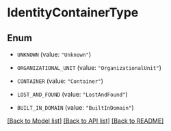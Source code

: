 # IdentityContainerType

## Enum


* `UNKNOWN` (value: `"Unknown"`)

* `ORGANIZATIONAL_UNIT` (value: `"OrganizationalUnit"`)

* `CONTAINER` (value: `"Container"`)

* `LOST_AND_FOUND` (value: `"LostAndFound"`)

* `BUILT_IN_DOMAIN` (value: `"BuiltInDomain"`)


[[Back to Model list]](../README.md#documentation-for-models) [[Back to API list]](../README.md#documentation-for-api-endpoints) [[Back to README]](../README.md)


